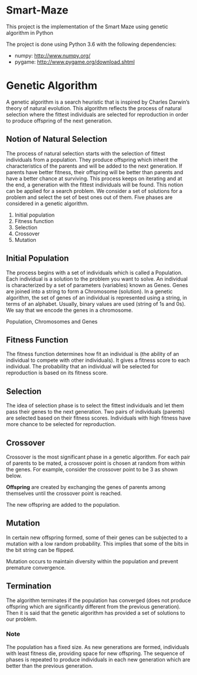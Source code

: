 # Smart-Maze

This project is the implementation of the Smart Maze using genetic algorithm in Python  

The project is done using Python 3.6 with the following dependencies:
- numpy: http://www.numpy.org/
- pygame: http://www.pygame.org/download.shtml

# Genetic Algorithm

A genetic algorithm is a search heuristic that is inspired by Charles Darwin’s theory of natural evolution. This algorithm reflects the process of natural selection where the fittest individuals are selected for reproduction in order to produce offspring of the next generation.

## Notion of Natural Selection

The process of natural selection starts with the selection of fittest individuals from a population. They produce offspring which inherit the characteristics of the parents and will be added to the next generation. If parents have better fitness, their offspring will be better than parents and have a better chance at surviving. This process keeps on iterating and at the end, a generation with the fittest individuals will be found.
This notion can be applied for a search problem. We consider a set of solutions for a problem and select the set of best ones out of them.
Five phases are considered in a genetic algorithm.
1. Initial population
2. Fitness function
3. Selection
4. Crossover
5. Mutation
## Initial Population
The process begins with a set of individuals which is called a Population. Each individual is a solution to the problem you want to solve.
An individual is characterized by a set of parameters (variables) known as Genes. Genes are joined into a string to form a Chromosome (solution).
In a genetic algorithm, the set of genes of an individual is represented using a string, in terms of an alphabet. Usually, binary values are used (string of 1s and 0s). We say that we encode the genes in a chromosome.

Population, Chromosomes and Genes
## Fitness Function
The fitness function determines how fit an individual is (the ability of an individual to compete with other individuals). It gives a fitness score to each individual. The probability that an individual will be selected for reproduction is based on its fitness score.
## Selection
The idea of selection phase is to select the fittest individuals and let them pass their genes to the next generation.
Two pairs of individuals (parents) are selected based on their fitness scores. Individuals with high fitness have more chance to be selected for reproduction.
## Crossover
Crossover is the most significant phase in a genetic algorithm. For each pair of parents to be mated, a crossover point is chosen at random from within the genes.
For example, consider the crossover point to be 3 as shown below.

**Offspring** are created by exchanging the genes of parents among themselves until the crossover point is reached.

The new offspring are added to the population.

## Mutation
In certain new offspring formed, some of their genes can be subjected to a mutation with a low random probability. This implies that some of the bits in the bit string can be flipped.

Mutation occurs to maintain diversity within the population and prevent premature convergence.
## Termination
The algorithm terminates if the population has converged (does not produce offspring which are significantly different from the previous generation). Then it is said that the genetic algorithm has provided a set of solutions to our problem.
### Note
The population has a fixed size. As new generations are formed, individuals with least fitness die, providing space for new offspring.
The sequence of phases is repeated to produce individuals in each new generation which are better than the previous generation.
